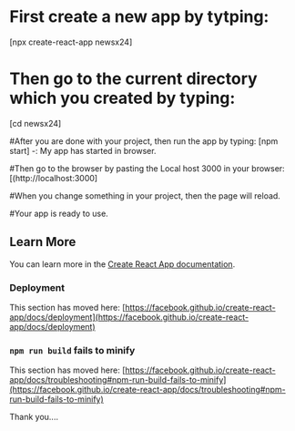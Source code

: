  # First create a new app by tytping:
[npx create-react-app newsx24]

# Then go to the current directory which you created by typing:
[cd newsx24]

#After you are done with your project, then run the app by typing:
[npm start] -: My app has started in browser.

#Then go to the browser by pasting the Local host 3000 in your browser:
[(http://localhost:3000]

#When you change something in your project, then the page will reload.

#Your app is ready to use.

## Learn More

You can learn more in the [Create React App documentation](https://facebook.github.io/create-react-app/docs/getting-started).

### Deployment

This section has moved here: [https://facebook.github.io/create-react-app/docs/deployment](https://facebook.github.io/create-react-app/docs/deployment)

### `npm run build` fails to minify

This section has moved here: [https://facebook.github.io/create-react-app/docs/troubleshooting#npm-run-build-fails-to-minify](https://facebook.github.io/create-react-app/docs/troubleshooting#npm-run-build-fails-to-minify)

Thank you....
